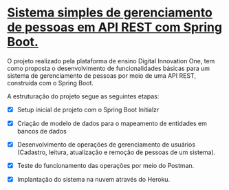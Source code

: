 # <u>Sistema simples de gerenciamento de pessoas em API REST com Spring Boot.</u>



O projeto realizado pela plataforma de ensino Digital Innovation One, tem como proposta o desenvolvimento de funcionalidades básicas para um sistema de gerenciamento de pessoas por meio de uma API REST, construída com o Spring Boot.

 A estruturação do projeto segue as seguintes etapas:

- [x] Setup inicial de projeto com o Spring Boot Initialzr
- [x] Criação de modelo de dados para o mapeamento de entidades em bancos de dados
- [x] Desenvolvimento de operações de gerenciamento de usuários (Cadastro, leitura, atualização e remoção de pessoas de um sistema).
- [x] Teste do funcionamento das operações por meio do Postman.
- [x] Implantação do sistema na nuvem através do Heroku.



